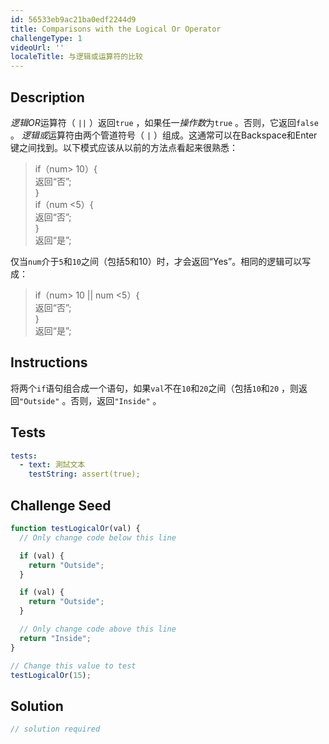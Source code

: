 ```yaml
---
id: 56533eb9ac21ba0edf2244d9
title: Comparisons with the Logical Or Operator
challengeType: 1
videoUrl: ''
localeTitle: 与逻辑或运算符的比较
---
```


## Description
<section id="description"> <dfn>逻辑OR</dfn>运算符（ <code>||</code> ）返回<code>true</code> ，如果任一<dfn>操作数</dfn>为<code>true</code> 。否则，它返回<code>false</code> 。 <dfn>逻辑或</dfn>运算符由两个管道符号（ <code>|</code> ）组成。这通常可以在Backspace和Enter键之间找到。以下模式应该从以前的方法点看起来很熟悉： <blockquote> if（num&gt; 10）{ <br>返回“否”; <br> } <br> if（num &lt;5）{ <br>返回“否”; <br> } <br>返回“是”; </blockquote>仅当<code>num</code>介于<code>5</code>和<code>10</code>之间（包括5和10）时，才会返回“Yes”。相同的逻辑可以写成： <blockquote> if（num&gt; 10 || num &lt;5）{ <br>返回“否”; <br> } <br>返回“是”; </blockquote></section>

## Instructions
<section id="instructions">将两个<code>if</code>语句组合成一个语句，如果<code>val</code>不在<code>10</code>和<code>20</code>之间（包括<code>10</code>和<code>20</code> ，则返回<code>&quot;Outside&quot;</code> 。否则，返回<code>&quot;Inside&quot;</code> 。 </section>

## Tests
<section id='tests'>

```yml
tests:
  - text: 測試文本
    testString: assert(true);

```

</section>

## Challenge Seed
<section id='challengeSeed'>

<div id='js-seed'>

```js
function testLogicalOr(val) {
  // Only change code below this line

  if (val) {
    return "Outside";
  }

  if (val) {
    return "Outside";
  }

  // Only change code above this line
  return "Inside";
}

// Change this value to test
testLogicalOr(15);

```

</div>



</section>

## Solution
<section id='solution'>

```js
// solution required
```
</section>
